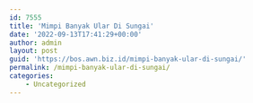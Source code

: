 ```yaml
---
id: 7555
title: 'Mimpi Banyak Ular Di Sungai'
date: '2022-09-13T17:41:29+00:00'
author: admin
layout: post
guid: 'https://bos.awn.biz.id/mimpi-banyak-ular-di-sungai/'
permalink: /mimpi-banyak-ular-di-sungai/
categories:
    - Uncategorized
---
```


